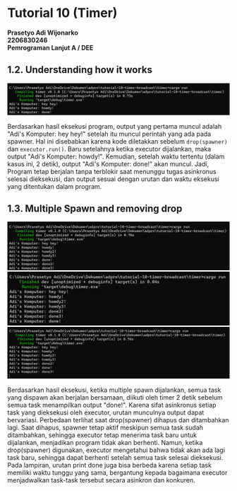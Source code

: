 # Tutorial 10 (Timer)

**Prasetyo Adi Wijonarko**<br>
**2206830246**<br>
**Pemrograman Lanjut A / DEE**<br>


## 1.2. Understanding how it works

![alt text](/image/Timer-1.jpg)

Berdasarkan hasil eksekusi program, output yang pertama muncul adalah "Adi's Komputer: hey hey!" setelah itu muncul perintah yang ada pada spawner. Hal ini disebabkan karena kode diletakkan sebelum `drop(spawner)` dan `executor.run()`. Baru setelahnya ketika executor dijalankan, maka output "Adi's Komputer: howdy!". Kemudian, setelah waktu tertentu (dalam kasus ini, 2 detik), output "Adi's Komputer: done!" akan muncul. Jadi, Program tetap berjalan tanpa terblokir saat menunggu tugas asinkronus selesai dieksekusi, dan output sesuai dengan urutan dan waktu eksekusi yang ditentukan dalam program.

## 1.3. Multiple Spawn and removing drop
![alt text](/image/Timer-2.jpg)
![alt text](/image/Timer-3.jpg)
![alt text](/image/Timer-4.jpg)

Berdasarkan hasil eksekusi, ketika multiple spawn dijalankan, semua task yang dispawn akan berjalan bersamaan, diikuti oleh timer 2 detik sebelum semua task menampilkan output "done!". Karena sifat asinkronus setiap task yang dieksekusi oleh executor, urutan munculnya output dapat bervariasi. Perbedaan terlihat saat drop(spawner) dihapus dan ditambahkan lagi. Saat dihapus, spawner tetap aktif meskipun semua task sudah ditambahkan, sehingga executor tetap menerima task baru untuk dijalankan, menjadikan program tidak akan berhenti. Namun, ketika drop(spawner) digunakan, executor mengetahui bahwa tidak akan ada lagi task baru, sehingga dapat berhenti setelah semua task selesai dieksekusi. Pada lampiran, urutan print done juga bisa berbeda karena setiap task memiliki waktu tunggu yang sama, bergantung kepada bagaimana executor menjadwalkan task-task tersebut secara asinkron dan konkuren.